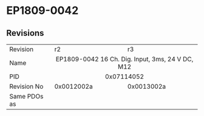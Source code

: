 # EP1809-0042

## Revisions
<table>
<tr>
<td>Revision</td>
<td>r2</td>
<td>r3</td>
</tr>
<tr>
<td>Name</td>
<td colspan=2 align="center">EP1809-0042 16 Ch. Dig. Input, 3ms, 24 V DC, M12</td>
</tr>
<tr>
<td>PID</td>
<td colspan=2 align="center">0x07114052</td>
</tr>
<tr>
<td>Revision No</td>
<td>0x0012002a</td>
<td>0x0013002a</td>
</tr>
<tr>
<td>Same PDOs as</td>
<td colspan=2 align="center"></td>
</tr>
</table>
